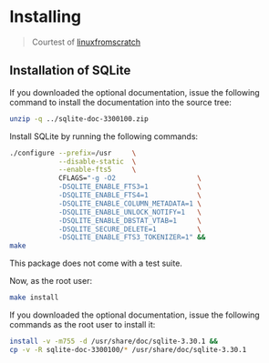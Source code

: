 # Installing 

> Courtest of [linuxfromscratch](http://www.linuxfromscratch.org/blfs/view/svn/server/sqlite.html)

## Installation of SQLite

If you downloaded the optional documentation, issue the following command to install the documentation into the source tree:

```bash
unzip -q ../sqlite-doc-3300100.zip
```

Install SQLite by running the following commands:

```bash
./configure --prefix=/usr     \
            --disable-static  \
            --enable-fts5     \
            CFLAGS="-g -O2                    \
            -DSQLITE_ENABLE_FTS3=1            \
            -DSQLITE_ENABLE_FTS4=1            \
            -DSQLITE_ENABLE_COLUMN_METADATA=1 \
            -DSQLITE_ENABLE_UNLOCK_NOTIFY=1   \
            -DSQLITE_ENABLE_DBSTAT_VTAB=1     \
            -DSQLITE_SECURE_DELETE=1          \
            -DSQLITE_ENABLE_FTS3_TOKENIZER=1" &&
make
```

This package does not come with a test suite.

Now, as the root user:

```bash
make install
```

If you downloaded the optional documentation, issue the following commands as the root user to install it:

```bash
install -v -m755 -d /usr/share/doc/sqlite-3.30.1 &&
cp -v -R sqlite-doc-3300100/* /usr/share/doc/sqlite-3.30.1
```